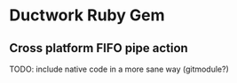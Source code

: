 # Ductwork Ruby Gem

## Cross platform FIFO pipe action

TODO: include native code in a more sane way (gitmodule?)
